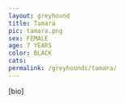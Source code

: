 ```yaml
---
layout: greyhound
title: Tamara
pic: tamara.png
sex: FEMALE
age: 7 YEARS
color: BLACK
cats:
permalink: /greyhounds/tamara/
---
```


[bio]
